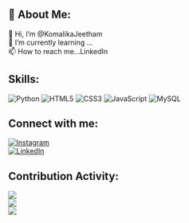 ## 💫 About Me:
👋 Hi, I’m  @KomalikaJeetham<br>🌱 I’m currently learning ...<br>📫 How to reach me...LinkedIn


## Skills:
![Python](https://img.shields.io/badge/python-3670A0?style=flat&logo=python&logoColor=ffdd54) ![HTML5](https://img.shields.io/badge/html5-%23E34F26.svg?style=flat&logo=html5&logoColor=white) ![CSS3](https://img.shields.io/badge/css3-%231572B6.svg?style=flat&logo=css3&logoColor=white) ![JavaScript](https://img.shields.io/badge/javascript-%23323330.svg?style=flat&logo=javascript&logoColor=%23F7DF1E) ![MySQL](https://img.shields.io/badge/mysql-%2300f.svg?style=flat&logo=mysql&logoColor=white)

## Connect with me:
[![Instagram](https://img.shields.io/badge/Instagram-%23E4405F.svg?logo=Instagram&logoColor=white)](https://instagram.com/komalika_jeetham)
<br> [![LinkedIn](https://img.shields.io/badge/LinkedIn-%230077B5.svg?logo=linkedin&logoColor=white)](https://www.linkedin.com/in/komalika-jeetham-2ba32823b/)

## Contribution Activity:
![](https://github-readme-stats.vercel.app/api?username=Komalikajeetham&theme=highcontrast&hide_border=false&include_all_commits=true&count_private=false)<br/>
![](https://github-readme-streak-stats.herokuapp.com/?user=Komalikajeetham&theme=highcontrast&hide_border=false)<br/>
![](https://github-readme-stats.vercel.app/api/top-langs/?username=Komalikajeetham&theme=highcontrast&hide_border=false&include_all_commits=true&count_private=false&layout=compact)
